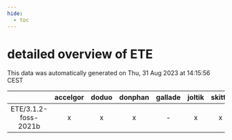 ```yaml
---
hide:
  - toc
---
```


detailed overview of ETE
========================


This data was automatically generated on Thu, 31 Aug 2023 at 14:15:56 CEST  

| |accelgor|doduo|donphan|gallade|joltik|skitty|swalot|victini|
| :---: | :---: | :---: | :---: | :---: | :---: | :---: | :---: | :---: |
|ETE/3.1.2-foss-2021b|x|x|x|-|x|x|x|x|
